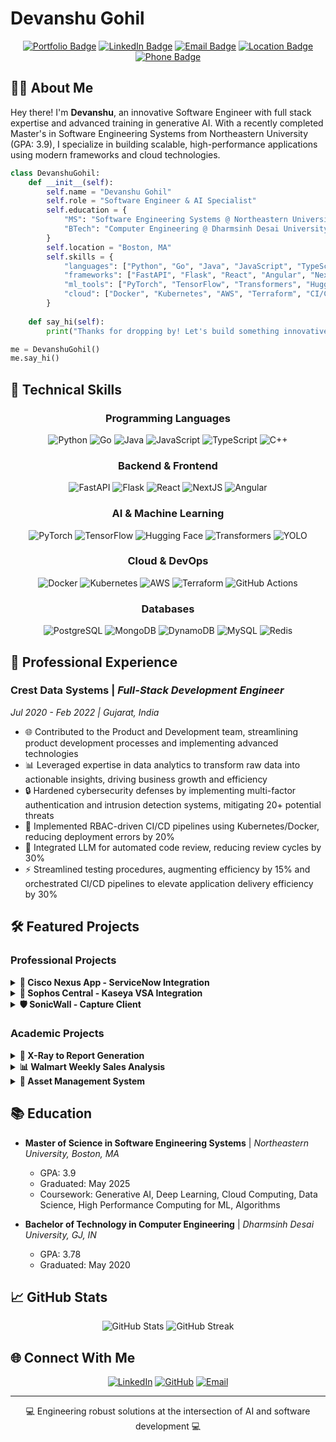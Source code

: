 # Devanshu Gohil

<div align="center">
  
[![Portfolio Badge](https://img.shields.io/badge/Portfolio-Devanshu-blueviolet?style=for-the-badge)](https://github.com/devanshugohil)
[![LinkedIn Badge](https://img.shields.io/badge/LinkedIn-Connect-blue?style=for-the-badge&logo=linkedin)](https://www.linkedin.com/in/devanshugohil/)
[![Email Badge](https://img.shields.io/badge/Email-Contact-red?style=for-the-badge&logo=gmail)](mailto:devanshu196@gmail.com)
[![Location Badge](https://img.shields.io/badge/Location-Boston,%20MA-green?style=for-the-badge&logo=google-maps)](https://goo.gl/maps/Boston)
[![Phone Badge](https://img.shields.io/badge/Phone-(857)%20398--5333-orange?style=for-the-badge&logo=whatsapp)](tel:+18573985333)

</div>

## 👨‍💻 About Me

Hey there! I'm **Devanshu**, an innovative Software Engineer with full stack expertise and advanced training in generative AI. With a recently completed Master's in Software Engineering Systems from Northeastern University (GPA: 3.9), I specialize in building scalable, high-performance applications using modern frameworks and cloud technologies.

```python
class DevanshuGohil:
    def __init__(self):
        self.name = "Devanshu Gohil"
        self.role = "Software Engineer & AI Specialist"
        self.education = {
            "MS": "Software Engineering Systems @ Northeastern University (GPA: 3.9, 2025)",
            "BTech": "Computer Engineering @ Dharmsinh Desai University (GPA: 3.78, 2020)"
        }
        self.location = "Boston, MA"
        self.skills = {
            "languages": ["Python", "Go", "Java", "JavaScript", "TypeScript", "C++"],
            "frameworks": ["FastAPI", "Flask", "React", "Angular", "NextJS"],
            "ml_tools": ["PyTorch", "TensorFlow", "Transformers", "Hugging Face"],
            "cloud": ["Docker", "Kubernetes", "AWS", "Terraform", "CI/CD"]
        }
        
    def say_hi(self):
        print("Thanks for dropping by! Let's build something innovative together.")

me = DevanshuGohil()
me.say_hi()
```

## 🚀 Technical Skills

<div align="center">

### Programming Languages
![Python](https://img.shields.io/badge/Python-3776AB?style=for-the-badge&logo=python&logoColor=white)
![Go](https://img.shields.io/badge/Go-00ADD8?style=for-the-badge&logo=go&logoColor=white)
![Java](https://img.shields.io/badge/Java-ED8B00?style=for-the-badge&logo=openjdk&logoColor=white)
![JavaScript](https://img.shields.io/badge/JavaScript-F7DF1E?style=for-the-badge&logo=javascript&logoColor=black)
![TypeScript](https://img.shields.io/badge/TypeScript-007ACC?style=for-the-badge&logo=typescript&logoColor=white)
![C++](https://img.shields.io/badge/C%2B%2B-00599C?style=for-the-badge&logo=c%2B%2B&logoColor=white)

### Backend & Frontend
![FastAPI](https://img.shields.io/badge/FastAPI-009688?style=for-the-badge&logo=fastapi&logoColor=white)
![Flask](https://img.shields.io/badge/Flask-000000?style=for-the-badge&logo=flask&logoColor=white)
![React](https://img.shields.io/badge/React-20232A?style=for-the-badge&logo=react&logoColor=61DAFB)
![NextJS](https://img.shields.io/badge/Next.js-000000?style=for-the-badge&logo=next.js&logoColor=white)
![Angular](https://img.shields.io/badge/Angular-DD0031?style=for-the-badge&logo=angular&logoColor=white)

### AI & Machine Learning
![PyTorch](https://img.shields.io/badge/PyTorch-EE4C2C?style=for-the-badge&logo=pytorch&logoColor=white)
![TensorFlow](https://img.shields.io/badge/TensorFlow-FF6F00?style=for-the-badge&logo=tensorflow&logoColor=white)
![Hugging Face](https://img.shields.io/badge/Hugging%20Face-FFBF00?style=for-the-badge)
![Transformers](https://img.shields.io/badge/Transformers-409EFF?style=for-the-badge)
![YOLO](https://img.shields.io/badge/YOLO-00FFFF?style=for-the-badge)

### Cloud & DevOps
![Docker](https://img.shields.io/badge/Docker-2496ED?style=for-the-badge&logo=docker&logoColor=white)
![Kubernetes](https://img.shields.io/badge/Kubernetes-326CE5?style=for-the-badge&logo=kubernetes&logoColor=white)
![AWS](https://img.shields.io/badge/AWS-232F3E?style=for-the-badge&logo=amazon-aws&logoColor=white)
![Terraform](https://img.shields.io/badge/Terraform-623CE4?style=for-the-badge&logo=terraform&logoColor=white)
![GitHub Actions](https://img.shields.io/badge/GitHub%20Actions-2088FF?style=for-the-badge&logo=github-actions&logoColor=white)

### Databases
![PostgreSQL](https://img.shields.io/badge/PostgreSQL-316192?style=for-the-badge&logo=postgresql&logoColor=white)
![MongoDB](https://img.shields.io/badge/MongoDB-4EA94B?style=for-the-badge&logo=mongodb&logoColor=white)
![DynamoDB](https://img.shields.io/badge/DynamoDB-4053D6?style=for-the-badge&logo=amazon-dynamodb&logoColor=white)
![MySQL](https://img.shields.io/badge/MySQL-00000F?style=for-the-badge&logo=mysql&logoColor=white)
![Redis](https://img.shields.io/badge/Redis-DC382D?style=for-the-badge&logo=redis&logoColor=white)

</div>

## 💼 Professional Experience

### Crest Data Systems | *Full-Stack Development Engineer*
*Jul 2020 - Feb 2022 | Gujarat, India*

- 🌐 Contributed to the Product and Development team, streamlining product development processes and implementing advanced technologies
- 📊 Leveraged expertise in data analytics to transform raw data into actionable insights, driving business growth and efficiency
- 🔒 Hardened cybersecurity defenses by implementing multi-factor authentication and intrusion detection systems, mitigating 20+ potential threats
- 🚀 Implemented RBAC-driven CI/CD pipelines using Kubernetes/Docker, reducing deployment errors by 20%
- 🧠 Integrated LLM for automated code review, reducing review cycles by 30%
- ⚡ Streamlined testing procedures, augmenting efficiency by 15% and orchestrated CI/CD pipelines to elevate application delivery efficiency by 30%

## 🛠️ Featured Projects

### Professional Projects

<details>
<summary><b>📡 Cisco Nexus App - ServiceNow Integration</b></summary>

#### Technologies: FastAPI, ReactJS, PostgreSQL, Terraform
- Developed and deployed a FastAPI-based service integrating Cisco Nexus App with ServiceNow
- Enhanced automation and visibility across IT infrastructure
- Optimized database queries in PostgreSQL, reducing data retrieval time by 35%
- Implemented role-based access control (RBAC) ensuring secure API interactions
- Streamlined infrastructure provisioning with Terraform

#### [View Project](https://dcappcenter.cisco.com/nexus-dashboard-connector-for-servicenow.html)
</details>

<details>
<summary><b>🔐 Sophos Central - Kaseya VSA Integration</b></summary>

#### Technologies: Flask, ReactJS, DynamoDB, Docker, Kubernetes, GitHub Actions
- Led backend development in Flask and integrated it with DynamoDB for scalable storage
- Developed containerized services using Docker and orchestrated deployments via Kubernetes clusters
- Built GitHub Actions pipelines for automated testing and environment-specific deployments
- Designed React-based dashboards to visualize threat detection metrics, slashing incident resolution time by 40%

#### [View Project](https://www.sophos.com/en-us/marketplace/kaseya)
</details>

<details>
<summary><b>🛡️ SonicWall - Capture Client</b></summary>

#### Technologies: ReactJS, Redux, React Hooks
- Developed real-time data visualization tools, enhancing security insights and user engagement
- Revitalized user-facing web pages using ReactJS, improving load times by 25% and responsiveness by 20%
- Crafted and integrated over 25 reusable UI components, reducing development time by 25%
- Ensured uniform design elements across the application for consistent user experience

#### [View Project](https://www.sonicwall.com/products/endpoint-security/capture-client)
</details>

### Academic Projects


<details>
<summary><b>🏥 X-Ray to Report Generation</b></summary>

#### Technologies: PyTorch, Transformers, CNN, Vision Transformer, GPT-2, NLTK
- Implemented an automated system for generating diagnostic reports from chest X-ray images using two approaches:
  - CNN + Text Transformer (DenseNet-GPT2)
  - Vision Transformer + LLM (Swin Vision Transformer -GPT)
- Leveraged the Indiana University Chest X-ray Dataset with 7,470+ images and paired radiological reports
- Achieved BLEU-4 scores of 0.136 (DenseNet-GPT2) and 0.152 (Swin-GPT) for report generation
- Employed advanced evaluation metrics including BLEU, ROUGE, and clinical accuracy assessment
- Demonstrated practical applications for reducing radiologist workload and improving healthcare efficiency

#### [View Project](https://github.com/DevanshuGohil/CSYE-7374-X-Ray-to-Report-Generation)
</details>

<details>
<summary><b>📊 Walmart Weekly Sales Analysis</b></summary>

#### Technologies: NumPy, Pandas, PyMC, Matplotlib, Scikit-Learn
- Examined Walmart sales data across 45 stores over a three-year span
- Rendered data trends and patterns with Matplotlib and Seaborn
- Forecasted peak weekly sales periods using the PyMC gamma distribution model
- Architected a predictive model employing Random Forest and Linear Regression
</details>

<details>
<summary><b>💼 Asset Management System</b></summary>

#### Technologies: Python FastAPI, Angular, PostgreSQL, Docker
- Built a comprehensive asset management software suite
- Decreased asset search times by 40% and improved data accessibility
- Refined asset scheduling and tracking, diminishing asset downtime by 30%
- Directed Docker deployment within a three-tier architecture
</details>

## 📚 Education

- **Master of Science in Software Engineering Systems** | *Northeastern University, Boston, MA*
  - GPA: 3.9
  - Graduated: May 2025
  - Coursework: Generative AI, Deep Learning, Cloud Computing, Data Science, High Performance Computing for ML, Algorithms

- **Bachelor of Technology in Computer Engineering** | *Dharmsinh Desai University, GJ, IN*
  - GPA: 3.78
  - Graduated: May 2020

## 📈 GitHub Stats

<div align="center">
  <img src="https://github-readme-stats.vercel.app/api?username=devanshugohil&show_icons=true&theme=radical" alt="GitHub Stats" />
  <img src="https://github-readme-streak-stats.herokuapp.com/?user=devanshugohil&theme=radical" alt="GitHub Streak" />
</div>

## 🌐 Connect With Me

<div align="center">
  
[![LinkedIn](https://img.shields.io/badge/LinkedIn-0077B5?style=for-the-badge&logo=linkedin&logoColor=white)](https://www.linkedin.com/in/devanshugohil/)
[![GitHub](https://img.shields.io/badge/GitHub-100000?style=for-the-badge&logo=github&logoColor=white)](https://github.com/devanshugohil)
[![Email](https://img.shields.io/badge/Email-D14836?style=for-the-badge&logo=gmail&logoColor=white)](mailto:devanshu196@gmail.com)

</div>

---

<div align="center">
  <p>💻 Engineering robust solutions at the intersection of AI and software development 💻</p>
</div>